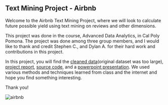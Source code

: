 ## Text Mining Project - Airbnb

Welcome to the Airbnb Text Mining Project, where we will look to calculate future possible yield using text mining on reviews and other dimensions.

This project was done in the course, Advanced Data Analytics, in Cal Poly Pomona. The project was done among three group members, and I would like to thank
and credit Stephen C., and Dylan A. for their hard work and contributions in this project.

In this project, you will find the [cleaned data](https://github.com/minjaesong92/data-analytics-projects/blob/main/text-mining-project/listings_cleaned_v1.xlsm)(original dataset was too large), [project report](https://github.com/minjaesong92/data-analytics-projects/blob/main/text-mining-project/CIS%204680%20-%20Project%20(1).pdf), [source code](https://github.com/minjaesong92/data-analytics-projects/blob/main/text-mining-project/AirBNB_Project_v6-Copy1.ipynb), and a [powerpoint presentation](https://github.com/minjaesong92/data-analytics-projects/blob/main/text-mining-project/AirBnB%20Project.pdf). We used various methods and techniques learned from class and the internet and hope you find something interesting.



Thank you!


<p align="left">
    <img alt="airbnb" title="airbnb logo" src="https://media.designrush.com/inspiration_images/135187/conversions/_1511452487_364_Airbnb-mobile.jpg">
  </a>
</p>

